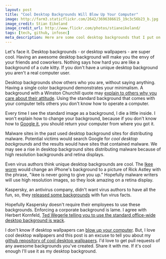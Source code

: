 ```yaml
---
layout: post
title: "Cool Desktop Backgrounds Will Blow Up Your Computer"
image: http://farm3.staticflickr.com/2642/3696386615_19c3c56b23_b.jpg
image_credit: Stian Eikeland
image_credit_url: http://www.flickr.com/photos/stianeikeland/
tags: [tech, github, infosec]
meta_description: Here are some cool desktop backgrounds that I put on github. Feel free to send me a pull request, if you want to add one.
---
```


Let's face it. Desktop backgrounds - or desktop wallpapers - are super cool. Having an awesome desktop background will make you the envy of your friends and coworkers. Nothing says how hard you are like a background of a cute kitty. If you don't have a unique desktop background you aren't a real computer user. 

Desktop backgrounds show others who you are, without saying anything. Having a single color background demonstrates your minimalism. A background with a Winston Churchill quote may [explain to others why you care about their attitude][8]. Using the standard background that comes with your computer tells others you don't know how to operate a computer.

Every time I see the standard image as a background, I die a little inside. I won't explain how to change your background, because if you don't know how to [Google it][7], you should return your computer from where you got it.

Malware sites in the past used desktop background sites for distributing malware. Potential victims would search Google for _cool desktop backgrounds_ and the results would have sites that contained malware. We may see a rise in desktop background sites distributing malware because of high resolution backgrounds and retina displays.

Even virus authors think unique desktop backgrounds are cool. The [Ikee worm][4] would change an iPhone's background to a picture of Rick Astley with the phrase, "ikee is never going to give you up." Hopefully malware writers will use high resolution images, so they look amazing on a retina display.

Kaspersky, an antivirus company, didn't want virus authors to have all the fun, so, they [released some backgrounds][virus calendar] with fun virus facts.

Hopefully Kaspersky doesn't require their employees to use these backgrounds. Enforcing a corporate background is lame. I agree with Herbert Kornfeld, [Ted Wegerle telling you to use the standard office-wide desktop background is wack][2].

I don't know if desktop wallpapers can [blow up your computer][6]. But, I love cool desktop wallpapers and this post is an excuse to tell you about my [github repository of cool desktop wallpapers][3]. I'd love to get pull requests of any awesome backgrounds you've created. Share it with me. If it's cool enough I'll use it as my desktop background.

[2]: http://www.theonion.com/articles/westwing-techsupport-crew-be-a-buncha-wack-bitches,16370/
[3]: https://github.com/bhardin/backgrounds
[4]: http://nakedsecurity.sophos.com/2009/11/08/iphone-worm-discovered-wallpaper-rick-astley-photo/
[virus calendar]: http://securelist.com/blog/events/35551/virus-calendar-wallpapers-for-2013-10/
[6]: http://www.linuxhaxor.net/hackers-can-turn-your-home-computer-into-a-bomb/
[7]: https://www.google.com/search?q=changing%20your%20desktop%20background
[8]: https://github.com/bhardin/backgrounds/blob/master/Churchill-attitude.jpg "Winston Churchill"